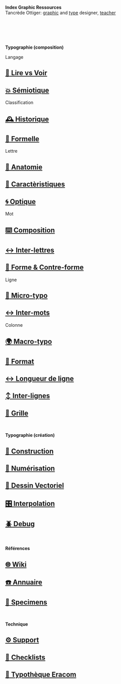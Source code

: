   **Index Graphic Ressources**  
  Tancrède Ottiger: [graphic](https://t-o.studio) and [type](https://t-o.supply) designer, [teacher](https://studioto.github.io)
# &nbsp;

<!---
## [🦚 Index Littérature Visuelle]()
## [💼 Portfolio](Student's projects)
## [⚡ Index Logos]()
## [🐦‍⬛ Index Animations]()
## [🏢 Index Grid Systems]()
## [🔮 Design Theories](/)
## [🔲 Design Gestalt](/)
## [📊 Design Hiérarchies](/)
## [🏗️ Typo Grille](/)
## [🚪 Typothèque Eracom](http://typo.eracom.ch)
--->

**Typographie (composition)**

Langage
## [👀 Lire vs Voir]()
## [💥 Sémiotique](/denote-typeface)
Classification
## [🕰️ Historique](/overview-writing-history)
## [🐚 Formelle](/classify-typefaces)
Lettre
## [🔬 Anatomie](/describe-typeface)
## [🧬 Caractèristiques](/parameter-typeface)
## [🌀 Optique](/correct-typeface)
Mot
## [⌨️ Composition]()
## [↔️ Inter-lettres]()
## [🌙 Forme & Contre-forme]()
Ligne
## [🦠 Micro-typo](/set-typeface)
## [↔️ Inter-mots]()
Colonne
## [🌍 Macro-typo](/set-typeface)
## [📄 Format]()
## [↔️ Longueur de ligne]()
## [↕️ Inter-lignes]()
## [🏢 Grille]()

&nbsp;
&nbsp;

**Typographie (création)**

## [🔨 Construction](/construct-typeface)
## [📸 Numérisation](/digitize-typeface)
## [📐 Dessin Vectoriel](/draw-vectors)
## [🎛️ Interpolation](/interpolate-vectors)
## [🪲 Debug](/debug-typefaces)

&nbsp;
&nbsp;

**Références**

## [🌐 Wiki](/index-graphic-terminology)
## [☎️ Annuaire](/index-designers)
## [🧪 Specimens](/index-specimens)

&nbsp;
&nbsp;

**Technique**

## [⚙️ Support](/support-technology)
## [📝 Checklists](/check-things)
## [🚪 Typothèque Eracom](http://typo.eracom.ch)
